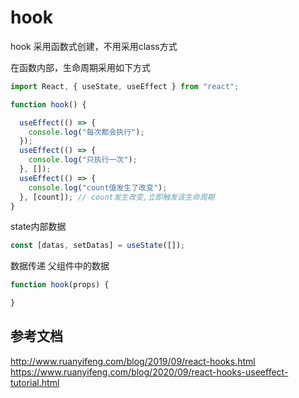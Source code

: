 # hook

hook 采用函数式创建，不用采用class方式

在函数内部，生命周期采用如下方式
```js
import React, { useState, useEffect } from "react";

function hook() {

  useEffect(() => {
    console.log("每次都会执行");
  });
  useEffect(() => {
    console.log("只执行一次");
  }, []);
  useEffect(() => {
    console.log("count值发生了改变");
  }, [count]); // count发生改变,立即触发该生命周期
}

```



state内部数据

```js
const [datas, setDatas] = useState([]);
```

数据传递
父组件中的数据
```js
function hook(props) {

}
```


## 参考文档
http://www.ruanyifeng.com/blog/2019/09/react-hooks.html
https://www.ruanyifeng.com/blog/2020/09/react-hooks-useeffect-tutorial.html



